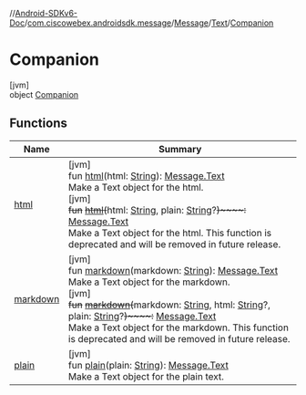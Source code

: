 //[Android-SDKv6-Doc](../../../../../index.md)/[com.ciscowebex.androidsdk.message](../../../index.md)/[Message](../../index.md)/[Text](../index.md)/[Companion](index.md)

# Companion

[jvm]\
object [Companion](index.md)

## Functions

| Name | Summary |
|---|---|
| [html](html.md) | [jvm]<br>fun [html](html.md)(html: [String](https://kotlinlang.org/api/latest/jvm/stdlib/kotlin/-string/index.html)): [Message.Text](../index.md)<br>Make a Text object for the html.<br>[jvm]<br>~~fun~~ [~~html~~](html.md)~~(~~html: [String](https://kotlinlang.org/api/latest/jvm/stdlib/kotlin/-string/index.html), plain: [String](https://kotlinlang.org/api/latest/jvm/stdlib/kotlin/-string/index.html)?~~)~~~~:~~ [Message.Text](../index.md)<br>Make a Text object for the html. This function is deprecated and will be removed in future release. |
| [markdown](markdown.md) | [jvm]<br>fun [markdown](markdown.md)(markdown: [String](https://kotlinlang.org/api/latest/jvm/stdlib/kotlin/-string/index.html)): [Message.Text](../index.md)<br>Make a Text object for the markdown.<br>[jvm]<br>~~fun~~ [~~markdown~~](markdown.md)~~(~~markdown: [String](https://kotlinlang.org/api/latest/jvm/stdlib/kotlin/-string/index.html), html: [String](https://kotlinlang.org/api/latest/jvm/stdlib/kotlin/-string/index.html)?, plain: [String](https://kotlinlang.org/api/latest/jvm/stdlib/kotlin/-string/index.html)?~~)~~~~:~~ [Message.Text](../index.md)<br>Make a Text object for the markdown. This function is deprecated and will be removed in future release. |
| [plain](plain.md) | [jvm]<br>fun [plain](plain.md)(plain: [String](https://kotlinlang.org/api/latest/jvm/stdlib/kotlin/-string/index.html)): [Message.Text](../index.md)<br>Make a Text object for the plain text. |
